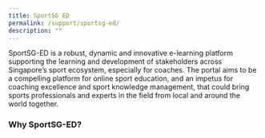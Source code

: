 ```yaml
---
title: SportSG ED
permalink: /support/sportsg-ed/
description: ""
---
```

SportSG-ED is a robust, dynamic and innovative e-learning platform supporting the learning and development of stakeholders across Singapore’s sport ecosystem, especially for coaches. The portal aims to be a compelling platform for online sport education, and an impetus for coaching excellence and sport knowledge management, that could bring sports professionals and experts in the field from local and around the world together.

### **Why SportSG-ED?**
